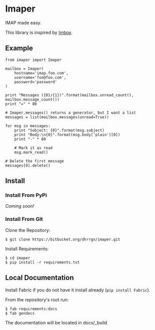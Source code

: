 # Imaper

IMAP made easy.

This library is inspired by [Imbox](https://github.com/martinrusev/imbox).

## Example

    from imaper import Imaper

    mailbox = Imaper(
        hostname='imap.foo.com',
        username='foo@foo.com',
        password='password'
    )

    print "Messages ({0}/{1})".format(mailbox.unread_count(), mailbox.message_count())
    print "=" * 80

    # Imaper.messages() returns a generator, but I want a list
    messages = list(mailbox.messages(unread=True))

    for msg in messages:
        print "Subject: {0}".format(msg.subject)
        print "Body:\n{0}".format(msg.body['plain'][0])
        print "-" * 80

        # Mark it as read
        msg.mark_read()

    # Delete the first message
    messages[0].delete()


## Install

### Install From PyPi

*Coming soon!*

### Install From Git

Clone the Repository:

    $ git clone https://bitbucket.org/dhrrgn/imaper.git

Install Requirements:

    $ cd imaper
    $ pip install -r requirements.txt


## Local Documentation

Install Fabric if you do not have it install already (`pip install Fabric`).

From the repository's root run:

    $ fab requirements:docs
    $ fab gendocs

The documentation will be located in docs/_build

